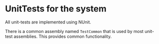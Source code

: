 # UnitTests for the system

All unit-tests are implemented using NUnit.

There is a common assembly named `TestCommon` that is used by most unit-test assemblies. This provides common
functionality.

